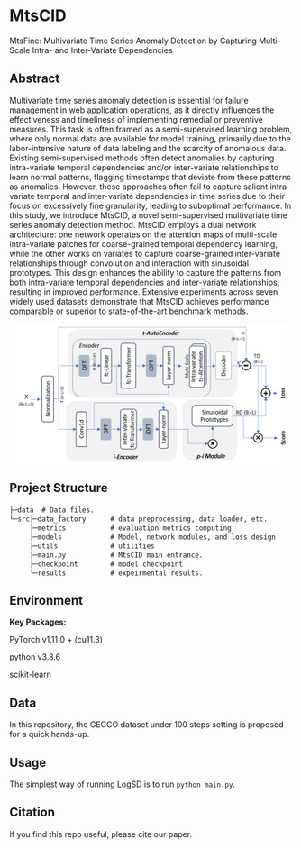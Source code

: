 # MtsCID
MtsFine: Multivariate Time Series Anomaly Detection by Capturing Multi-Scale Intra- and Inter-Variate Dependencies

## Abstract
Multivariate time series anomaly detection is essential for failure management in web application operations, as it directly influences the effectiveness and timeliness of implementing remedial or preventive measures. This task is often framed as a semi-supervised learning problem, where only normal data are available for model training, primarily due to the labor-intensive nature of data labeling and the scarcity of anomalous data. Existing semi-supervised methods often detect anomalies by capturing intra-variate temporal dependencies and/or inter-variate relationships to learn normal patterns, flagging timestamps that deviate from these patterns as anomalies. However, these approaches often fail to capture salient intra-variate temporal and inter-variate dependencies in time series due to their focus on excessively fine granularity, leading to suboptimal performance. In this study, we introduce MtsCID, a novel semi-supervised multivariate time series anomaly detection method. MtsCID employs a dual network architecture: one network operates on the attention maps of multi-scale intra-variate patches for coarse-grained temporal dependency learning, while the other works on variates to capture coarse-grained inter-variate relationships through convolution and interaction with sinusoidal prototypes. This design enhances the ability to capture the patterns from both intra-variate temporal dependencies and inter-variate relationships, resulting in improved performance. Extensive experiments across seven widely used datasets demonstrate that MtsCID achieves performance comparable or superior to state-of-the-art benchmark methods.


<p align="center">
<img src=".\figures\framework_overview.png" height = "250" alt="" align=center />
</p>

## Project Structure

```
├─data  # Data files.
└─src├─data_factory      # data preprocessing, data loader, etc.
     ├─metrics           # evaluation metrics computing
     ├─models            # Model, network modules, and loss design
     ├─utils             # utilities
     ├─main.py           # MtsCID main entrance.
     ├─checkpoint        # model checkpoint
     └─results           # expeirmental results.        

```

## Environment

**Key Packages:**

PyTorch v1.11.0 + (cu11.3)

python v3.8.6

scikit-learn


## Data

In this repository, the GECCO dataset under 100 steps setting is proposed for a quick hands-up.

## Usage

The simplest way of running LogSD is to run `python main.py`.

## Citation
If you find this repo useful, please cite our paper. 
